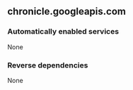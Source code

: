 ## chronicle.googleapis.com

### Automatically enabled services

None

### Reverse dependencies

None
